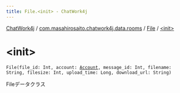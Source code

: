 ```yaml
---
title: File.<init> - ChatWork4j
---
```


[ChatWork4j](../../index.md) / [com.masahirosaito.chatwork4j.data.rooms](../index.md) / [File](index.md) / [&lt;init&gt;](.)

# &lt;init&gt;

`File(file_id: Int, account: `[`Account`](../-account/index.md)`, message_id: Int, filename: String, filesize: Int, upload_time: Long, download_url: String)`

Fileデータクラス

